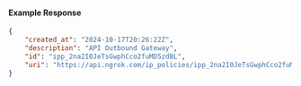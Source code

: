<!-- Code generated for API Clients. DO NOT EDIT. -->

#### Example Response

```json
{
	"created_at": "2024-10-17T20:26:22Z",
	"description": "API Outbound Gateway",
	"id": "ipp_2na2I0JeTsGwphCco2fuMD5zdBL",
	"uri": "https://api.ngrok.com/ip_policies/ipp_2na2I0JeTsGwphCco2fuMD5zdBL"
}
```
